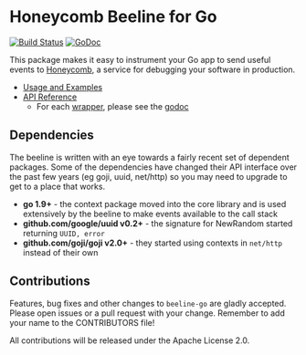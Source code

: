 # Honeycomb Beeline for Go

[![Build Status](https://travis-ci.org/honeycombio/beeline-go.svg?branch=master)](https://travis-ci.org/honeycombio/beeline-go)
[![GoDoc](https://godoc.org/github.com/Cloverhound/beeline-go?status.svg)](https://godoc.org/github.com/Cloverhound/beeline-go)

This package makes it easy to instrument your Go app to send useful events to [Honeycomb](https://www.honeycomb.io), a service for debugging your software in production.
- [Usage and Examples](https://docs.honeycomb.io/getting-data-in/beelines/go-beeline/)
- [API Reference](https://godoc.org/github.com/Cloverhound/beeline-go)
  - For each [wrapper](wrappers/), please see the [godoc](https://godoc.org/github.com/Cloverhound/beeline-go#pkg-subdirectories)

## Dependencies

The beeline is written with an eye towards a fairly recent set of dependent
packages. Some of the dependencies have changed their API interface over the
past few years (eg goji, uuid, net/http) so you may need to upgrade to get to a
place that works.

* **go 1.9+** - the context package moved into the core library and is used
  extensively by the beeline to make events available to the call stack
* **github.com/google/uuid v0.2+** - the signature for NewRandom started returning
  `UUID, error`
* **github.com/goji/goji v2.0+** - they started using contexts in `net/http` instead
  of their own

## Contributions

Features, bug fixes and other changes to `beeline-go` are gladly accepted. Please
open issues or a pull request with your change. Remember to add your name to the
CONTRIBUTORS file!

All contributions will be released under the Apache License 2.0.
